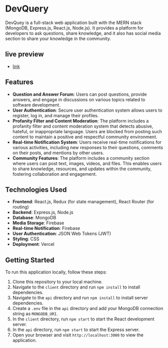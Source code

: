 # DevQuery

DevQuey is a full-stack web application built with the MERN stack (MongoDB, Express.js, React.js, Node.js). It provides a platform for developers to ask questions, share knowledge, and it also has social media section to share your knowledge in the community.

## live preview

- [link](https://numan-devquery.vercel.app/)

## Features

- **Question and Answer Forum**: Users can post questions, provide answers, and engage in discussions on various topics related to software development.
- **User Authentication**: Secure user authentication system allows users to register, log in, and manage their profiles.
- **Profanity Filter and Content Moderation**: The platform includes a profanity filter and content moderation system that detects abusive, hateful, or inappropriate language. Users are blocked from posting such content to maintain a positive and respectful community environment.
- **Real-time Notification System**: Users receive real-time notifications for various activities, including new responses to their questions, comments on their posts, and mentions by other users.
- **Community Features**: The platform includes a community section where users can post text, images, videos, and files. This enables users to share knowledge, resources, and updates within the community, fostering collaboration and engagement.

## Technologies Used

- **Frontend**: React.js, Redux (for state management), React Router (for routing)
- **Backend**: Express.js, Node.js
- **Database**: MongoDB
- **Media Storage**: Firebase
- **Real-time Notification**: Firebase
- **User Authentication**: JSON Web Tokens (JWT)
- **Styling**: CSS
- **Deployment**: Vercel

## Getting Started

To run this application locally, follow these steps:

1. Clone this repository to your local machine.
2. Navigate to the `client` directory and run `npm install` to install dependencies.
3. Navigate to the `api` directory and run `npm install` to install server dependencies.
4. Create a `.env` file in the `api` directory and add your MongoDB connection string as `MONGODB_URI`.
5. In the `client` directory, run `npm start` to start the React development server.
6. In the `api` directory, run `npm start` to start the Express server.
7. Open your browser and visit `http://localhost:3000` to view the application.



